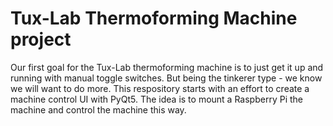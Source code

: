 # Tux-Lab Thermoforming Machine project

Our first goal for the Tux-Lab thermoforming machine is to just get it up and running with manual toggle switches.
But being the tinkerer type - we know we will want to do more. This respository starts with an effort to create
a machine control UI with PyQt5. The idea is to mount a Raspberry Pi the machine and control the machine this way.
